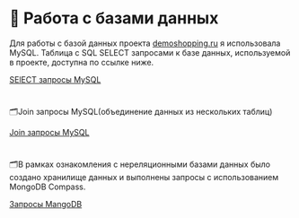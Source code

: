 # 📜 Работа с базами данных   
Для работы с базой данных проекта [demoshopping.ru](https://demoshopping.ru) я использовала MySQL. Таблица с SQL SELECT запросами к базе данных, используемой в проекте, доступна по ссылке ниже.  

   
[SElECT запросы MySQL ](https://docs.google.com/spreadsheets/d/1mGgwWJ27GYuvara7aNSPXq53wE8MBqUM4Khib168Igk/edit?usp=sharing)   
#  

🗂Join запросы MySQL(объединение данных из нескольких таблиц)   

  
[Join запросы MySQL](https://docs.google.com/spreadsheets/d/1RuaefB5_HbQ1tR3rbzg-8aImJmupod82rGFL5uxkahI/edit?usp=sharing)    
#
🗂В рамках ознакомления с нереляционными базами данных было создано хранилище данных и выполнены запросы с использованием MongoDB Compass.   

   
[Запросы MangoDB ](https://docs.google.com/spreadsheets/d/1u4ApzjfkPsCY8gCvwl77Vp4JPKjUl1ZAkJY2FB8-VnM/edit?usp=sharing)


